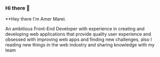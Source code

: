 ### Hi there 👋

**Hey there  I'm Amer Marei.

An ambitious Front-End Developer with experience in creating and developing web applications that provide quality user experience and obsessed with improving web apps and finding new challenges, also I reading new things in the web industry and sharing knowledge with my team 

